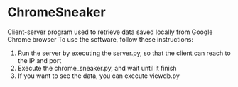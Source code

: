 # ChromeSneaker
Client-server program used to retrieve data saved locally from Google Chrome browser
To use the software, follow these instructions:
1. Run the server by executing the server.py, so that the client can reach to the IP and port
2. Execute the chrome_sneaker.py, and wait until it finish
3. If you want to see the data, you can execute viewdb.py